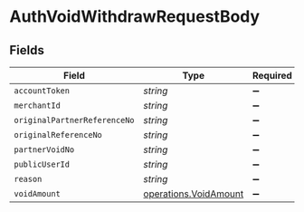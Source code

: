 # AuthVoidWithdrawRequestBody


## Fields

| Field                                                          | Type                                                           | Required                                                       | Description                                                    | Example                                                        |
| -------------------------------------------------------------- | -------------------------------------------------------------- | -------------------------------------------------------------- | -------------------------------------------------------------- | -------------------------------------------------------------- |
| `accountToken`                                                 | *string*                                                       | :heavy_minus_sign:                                             | N/A                                                            | 9f7cfb9e8b744785b0e5a0496dccab48                               |
| `merchantId`                                                   | *string*                                                       | :heavy_minus_sign:                                             | N/A                                                            | AYOPOP                                                         |
| `originalPartnerReferenceNo`                                   | *string*                                                       | :heavy_minus_sign:                                             | N/A                                                            | 30201012591224045978914301029091010910998                      |
| `originalReferenceNo`                                          | *string*                                                       | :heavy_minus_sign:                                             | N/A                                                            | 30201012591224045978914301029091010910998                      |
| `partnerVoidNo`                                                | *string*                                                       | :heavy_minus_sign:                                             | N/A                                                            | 20230630A00000010210000020100221                               |
| `publicUserId`                                                 | *string*                                                       | :heavy_minus_sign:                                             | N/A                                                            | AYOPOP-285FRVRWJ                                               |
| `reason`                                                       | *string*                                                       | :heavy_minus_sign:                                             | N/A                                                            | Test_Chaitu_VOID_01                                            |
| `voidAmount`                                                   | [operations.VoidAmount](../../models/operations/voidamount.md) | :heavy_minus_sign:                                             | N/A                                                            |                                                                |